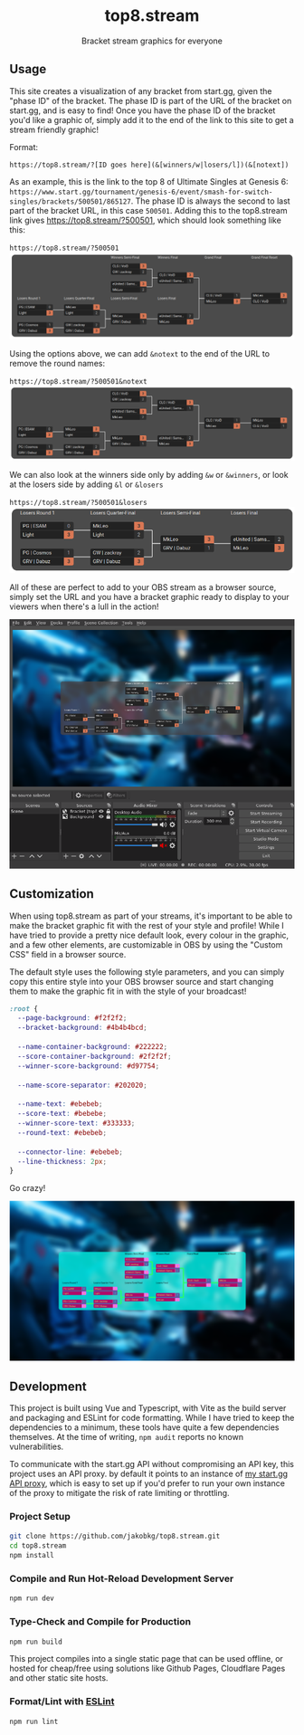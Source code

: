 <div align="center">
  <h1>top8.stream</h1>
  <p>
    Bracket stream graphics for everyone
  </p>
</div>

## Usage
This site creates a visualization of any bracket from start.gg, given the "phase ID" of the bracket. The phase ID is part of the URL of the bracket on start.gg, and is easy to find! Once you have the phase ID of the bracket you'd like a graphic of, simply add it to the end of the link to this site to get a stream friendly graphic!

Format: 
```
https://top8.stream/?[ID goes here](&[winners/w|losers/l])(&[notext])
```

As an example, this is the link to the top 8 of Ultimate Singles at Genesis 6: `https://www.start.gg/tournament/genesis-6/event/smash-for-switch-singles/brackets/500501/865127`. The phase ID is always the second to last part of the bracket URL, in this case `500501`. Adding this to the top8.stream link gives https://top8.stream/?500501, which should look something like this:

`https://top8.stream/?500501`
![An image of the Genesis 6 Ultimate Singles Top 8 bracket, shown on top8.stream](assets/g6ult.png)


Using the options above, we can add `&notext` to the end of the URL to remove the round names:

`https://top8.stream/?500501&notext`
![An image of the Genesis 6 Ultimate Singles Top 8 bracket without the round names, shown on top8.stream](assets/g6ultnotext.png)

We can also look at the winners side only by adding `&w` or `&winners`, or look at the losers side by adding `&l` or `&losers`

`https://top8.stream/?500501&losers`
![An image of the Genesis 6 Ultimate Singles Top 8 losers bracket, shown on top8.stream](assets/g6ultlosers.png)

All of these are perfect to add to your OBS stream as a browser source, simply set the URL and you have a bracket graphic ready to display to your viewers when there's a lull in the action!

![An image of the Genesis 6 Ultimate Singles Top 8 losers bracket, shown on top8.stream as a browser source in OBS](assets/obsdefault.png)

## Customization

When using top8.stream as part of your streams, it's important to be able to make the bracket graphic fit with the rest of your style and profile! While I have tried to provide a pretty nice default look, every colour in the graphic, and a few other elements, are customizable in OBS by using the "Custom CSS" field in a browser source.

The default style uses the following style parameters, and you can simply copy this entire style into your OBS browser source and start changing them to make the graphic fit in with the style of your broadcast!

```css
:root {
  --page-background: #f2f2f2;
  --bracket-background: #4b4b4bcd;

  --name-container-background: #222222;
  --score-container-background: #2f2f2f;
  --winner-score-background: #d97754;

  --name-score-separator: #202020;

  --name-text: #ebebeb;
  --score-text: #bebebe;
  --winner-score-text: #333333;
  --round-text: #ebebeb;

  --connector-line: #ebebeb;
  --line-thickness: 2px;
}
```


Go crazy!

![top8.stream as an OBS browser source, with some gaudy customizations applied](assets/obsdeargod.png)
## Development

This project is built using Vue and Typescript, with Vite as the build server and packaging and ESLint for code formatting. While I have tried to keep the dependencies to a minimum, these tools have quite a few dependencies themselves. At the time of writing, `npm audit` reports no known vulnerabilities.

To communicate with the start.gg API without compromising an API key, this project uses an API proxy. by default it points to an instance of [my start.gg API proxy](https://github.com/jakobkg/startgg-api-proxy), which is easy to set up if you'd prefer to run your own instance of the proxy to mitigate the risk of rate limiting or throttling.

### Project Setup

```sh
git clone https://github.com/jakobkg/top8.stream.git
cd top8.stream
npm install
```

### Compile and Run Hot-Reload Development Server

```sh
npm run dev
```

### Type-Check and Compile for Production

```sh
npm run build
```
This project compiles into a single static page that can be used offline, or hosted for cheap/free using solutions like Github Pages, Cloudflare Pages and other static site hosts.

### Format/Lint with [ESLint](https://eslint.org/)

```sh
npm run lint
```
